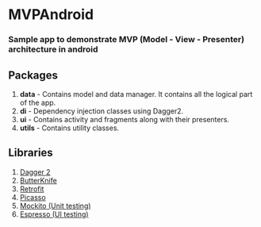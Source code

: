 # MVPAndroid

### Sample app to demonstrate MVP (Model - View - Presenter) architecture in android

## Packages

1. **data** - Contains model and data manager. It contains all the logical part of the app.
2. **di** - Dependency injection classes using Dagger2.
3. **ui** - Contains activity and fragments along with their presenters.
4. **utils** - Contains utility classes.


## Libraries

1. [Dagger 2](https://github.com/google/dagger)
2. [ButterKnife](https://github.com/JakeWharton/butterknife)
3. [Retrofit](https://github.com/square/retrofit)
4. [Picasso](https://github.com/square/picasso)
5. [Mockito (Unit testing)](https://github.com/mockito/mockito)
6. [Espresso (UI testing)](https://google.github.io/android-testing-support-library/docs/espresso/index.html)



